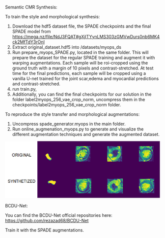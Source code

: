 
Semantic CMR Synthesis:

To train the style and morphological synthesis: 

1. Download the hdf5 dataset file, the SPADE checkpoints and the final SPADE model from https://mega.nz/file/NdJ3FQAT#gXjITYynLMS303zGMVwDurs0nb6MK4ck2MfTdY3rOnI
2. Extract original_dataset.hdf5 into  /datasets/myops_ds
3. Run  prepare_myops_SPADE.py, located in the same folder.
This will prepare the dataset for the regular SPADE training and augment it with warping augmentations. Each sample will be roi-cropped using the ground truth with a margin of 10 pixels and contrast-stretched. At test time for the final predictions, each sample will be cropped using a vanilla U-net trained for the joint scar,edema and myocardial predictions and contrast-stretched.
4. run train.py, 
5. Additionally, you can find the final checkpoints for our solution in the folder label2myops_256_vae_crop_norm, uncompress them in the checkpoints/label2myops_256_vae_crop_norm folder.

To reproduce the style transfer and morphological augmentations:
1. Uncompress spade_generator.myops in the main folder.
2. Run online_augmenation_myops.py to generate and visualize the different augmentation techniques and generate the augmented dataset.


![Alt text](example_synth.png?raw=true "Title")



BCDU-Net:

You can find the BCDU-Net official repositories here:
https://github.com/rezazad68/BCDU-Net 

Train it with the SPADE augmentations.





